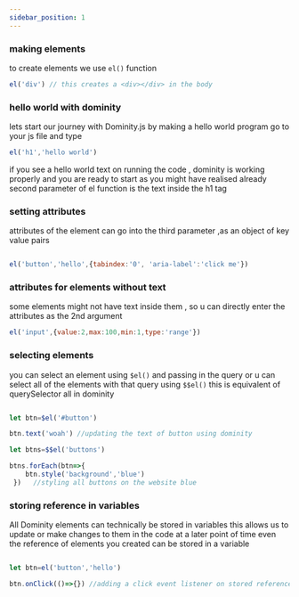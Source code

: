 ```yaml
---
sidebar_position: 1
---
```


### making elements
to create elements we use `el()` function


```js
el('div') // this creates a <div></div> in the body

```

### hello world with dominity
 lets start our journey with Dominity.js by making a hello world program 
 go to your js file and type 
```js
el('h1','hello world')

```
if you see a hello world text on running the code , dominity is working properly and you are ready to start 
as you might have realised already second parameter of el function is the text inside the h1 tag

### setting attributes

attributes of the element can go into the third parameter ,as an object of key value pairs

```js

el('button','hello',{tabindex:'0', 'aria-label':'click me'})

```

### attributes for elements without text

some elements might not have text inside them , so u can directly enter the attributes as the 2nd argument

```js
el('input',{value:2,max:100,min:1,type:'range'})

```

### selecting elements

you can select an element using `$el()` and passing in the query 
or u can select all of the elements with that query using `$$el()` this is equivalent of querySelector all in dominity

```js

let btn=$el('#button')

btn.text('woah') //updating the text of button using dominity

let btns=$$el('buttons')

btns.forEach(btn=>{
    btn.style('background','blue')
 })   //styling all buttons on the website blue

```

### storing reference in variables

All Dominity elements can technically be stored in variables this allows us to update or make changes to them in the code at a later point of time
even the reference of elements you created can be stored in a variable
```js

let btn=el('button','hello')

btn.onClick(()=>{}) //adding a click event listener on stored reference

```
